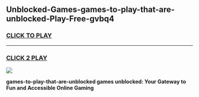 
## Unblocked-Games-games-to-play-that-are-unblocked-Play-Free-gvbq4
<h3>
<a href="https://premium76.site?title=games-to-play-that-are-unblocked&ref=21A">CLICK TO PLAY</a></h3>
<hr>

<h3>
<a href="https://premium76.site?title=games-to-play-that-are-unblocked&ref=21A">CLICK 2 PLAY</a>
  
</h3>

<a href="https://premium76.site?title=games-to-play-that-are-unblocked&ref=21A"><img src="https://clearcache.store/games.png"></a>


**games-to-play-that-are-unblocked games unblocked: Your Gateway to Fun and Accessible Online Gaming**
